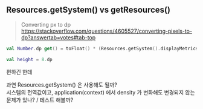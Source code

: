 

## Resources.getSystem() vs getResources()

  
> Converting px to dp
> https://stackoverflow.com/questions/4605527/converting-pixels-to-dp?answertab=votes#tab-top
  
  
```kotlin
val Number.dp get() = toFloat() * (Resources.getSystem().displayMetrics.densityDpi.toFloat() /  DisplayMetrics.DENSITY_DEFAULT)

val height = 8.dp
```
편하긴 한데  
  
과연 Resources.getSystem() 은 사용해도 될까?  
시스템의 전역값이고, application(context) 에서 density 가 변화해도 변경되지 않는 문제가 있나? / 테스트 해볼까?
<!--stackedit_data:
eyJoaXN0b3J5IjpbLTI5NjUyMjExOSw3MjA5MzM3ODldfQ==
-->